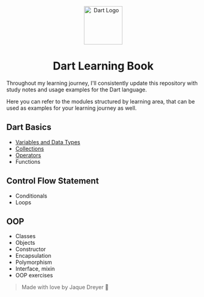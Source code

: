 <p align="center">
 <img alt="Dart Logo" width="100" img src="https://cdn.jsdelivr.net/gh/devicons/devicon@latest/icons/dart/dart-original.svg">      
  <h1 align="center">Dart Learning Book</h1>
</p>

Throughout my learning journey, I'll consistently update this repository with study notes and usage examples for the Dart language.

Here you can refer to the modules structured by learning area, that can be used as examples for your learning journey as well.

## Dart Basics
- [Variables and Data Types](./variables_types)
- [Collections](/.collections)
- [Operators](/.operators)
- Functions

## Control Flow Statement
- Conditionals
- Loops

## OOP
- Classes
- Objects
- Constructor
- Encapsulation
- Polymorphism
- Interface, mixin
- OOP exercises 


> Made with love by Jaque Dreyer 🧡
